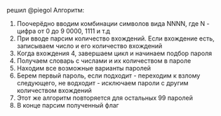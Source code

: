решил @piegol
Алгоритм:
1. Поочерёдно вводим комбинации символов вида NNNN, где N - цифра от 0 до 9
0000, 1111 и т.д
2. При вводе парсим количество вхождений. Если вхождение есть, записываем число и его количество вхождений
3. Когда вхождения 4, завершаем цикл и начинаем подбор пароля
4. Получаем словарь с числами и их количеством в пароле
5. Находим все возможные варианты паролей 
6. Берем первый пароль, если подходит - переходим к взлому следующего, не водходит - исключаем пароли с другим количеством вхождений
7. Этот же алгоритм повторяется для остальных 99 паролей
8. В конце парсим полученный флаг
